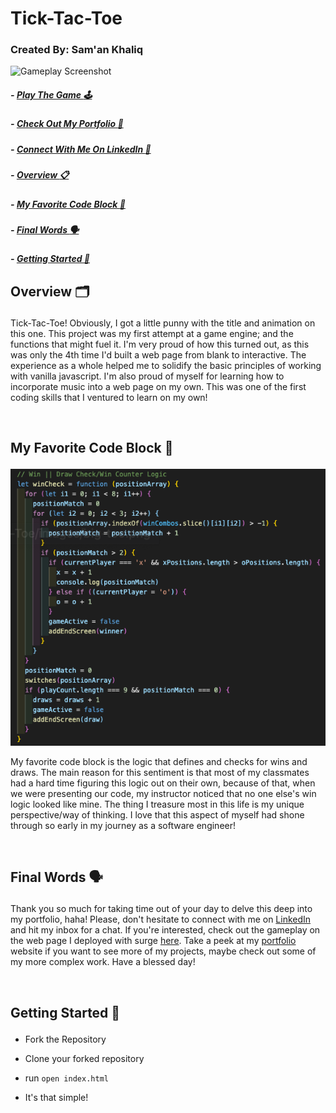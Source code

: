 # Tick-Tac-Toe
### Created By: Sam'an Khaliq

![Gameplay Screenshot](./images/GameplayScreenshot.png)

##### - [Play The Game :joystick:](http://tick-tac-toe.surge.sh/)

##### - [Check Out My Portfolio :scroll:](https://www.samanhg.com/)

##### - [Connect With Me On LinkedIn :bust_in_silhouette:](https://www.linkedin.com/in/saman-khaliq/)

##### - [Overview :clipboard:](#over)

##### - [My Favorite Code Block :smiling_face_with_three_hearts:](#fav)

##### - [Final Words :speaking_head:](#final)

##### - [Getting Started 🚦](#start)

## Overview :card_index_dividers: <p id='over'/>

Tick-Tac-Toe! Obviously, I got a little punny with the title and animation on this one. This project was my first attempt at a game engine; and the functions that might fuel it. I'm very proud of how this turned out, as this was only the 4th time I'd built a web page from blank to interactive. The experience as a whole helped me to solidify the basic principles of working with vanilla javascript. I'm also proud of myself for learning how to incorporate music into a web page on my own. This was one of the first coding skills that I ventured to learn on my own!

&ensp;

##  My Favorite Code Block :smiling_face_with_three_hearts: <p id='fav'/>

![Gameplay Screenshot](./images/CodeScreenshot.png)

My favorite code block is the logic that defines and checks for wins and draws. The main reason for this sentiment is that most of my classmates had a hard time figuring this logic out on their own, because of that, when we were presenting our code, my instructor noticed that no one else's win logic looked like mine. The thing I treasure most in this life is my unique perspective/way of thinking. I love that this aspect of myself had shone through so early in my journey as a software engineer!

&ensp;

## Final Words :speaking_head: <p id='final'/>
Thank you so much for taking time out of your day to delve this deep into my portfolio, haha! Please, don't hesitate to connect with me on [LinkedIn](https://www.linkedin.com/in/saman-khaliq/) and hit my inbox for a chat. If you're interested, check out the gameplay on the web page I deployed with surge [here](http://tick-tac-toe.surge.sh/). Take a peek at my [portfolio](https://www.samanhg.com/) website if you want to see more of my projects, maybe check out some of my more complex work. Have a blessed day!

&ensp;

## Getting Started :vertical_traffic_light: <p id='start'/>
	
- Fork the Repository
	
- Clone your forked repository
	
- run `open index.html`
	
- It's that simple!
